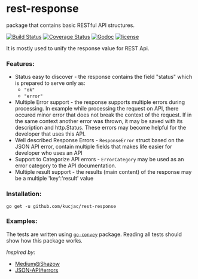 rest-response
=============
package that contains basic RESTful API structures.

[![Build Status](https://travis-ci.org/kucjac/rest-response.svg?branch=master)](https://travis-ci.org/kucjac/rest-response)
[![Coverage Status](https://coveralls.io/repos/github/kucjac/rest-response/badge.svg?branch=master)](https://coveralls.io/github/kucjac/rest-response?branch=master)
[![Godoc](http://img.shields.io/badge/godoc-reference-blue.svg?style=flat)](https://godoc.org/github.com/kucjac/rest-response)
[![license](http://img.shields.io/badge/license-MIT-red.svg?style=flat)](https://raw.githubusercontent.com/kucjac/rest-response/master/LICENSE)

It is mostly used to unify the response value for REST Api.

### Features:

- Status easy to discover - the response contains the field "status" which is prepared to serve only as:
	- `"ok"` 
	- `"error"`
- Multiple Error support - the response supports multiple errors during processing. In example while processing the request on API, there occured minor error that does not break the context of the request. If in the same context another error was thrown, it may be saved with its description and http.Status. These errors may become helpful for the developer that uses this API.
- Well described Response Errors - ```ResponseError``` struct based on the JSON API error, contain multiple fields that makes life easier for developer who uses an API
- Support to Categorize API errors - ```ErrorCategory``` may be used as an error category to the API documentation.
- Multiple result support - the results (main content) of the response may be a multiple 'key':'result' value 

### Installation:

```go get -u github.com/kucjac/rest-response```


### Examples:

The tests are written using [`go-convey`](https://github.com/smartystreets/goconvey) package. Reading all tests should show how this package works.

*Inspired by:*
 - [Medium@Shazow](https://medium.com/@shazow/how-i-design-json-api-responses-71900f00f2db)
 - [JSON-API#errors](http://jsonapi.org/format/#errors)
